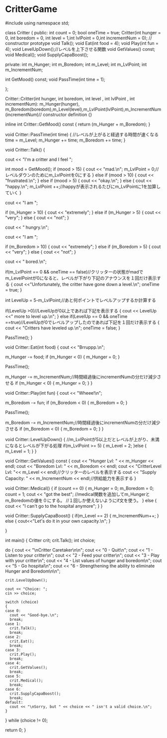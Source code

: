 # CritterGame

#include <iostream>
using namespace std;

class Critter {
public:
  int count = 0;
  bool oneTime = true;
  Critter(int hunger = 0, int boredom = 0, int level = 1,int lvlPoint = 0,int incrementNum = 0); // constructor prototype
  void Talk();
  void Eat(int food = 4);
  void Play(int fun = 4);
  void LevelUpDown();//レベルを上下させる関数
  void GetValues() const;
  void Medical();
  void SupplyCapaBoost();


private:
  int m_Hunger;
  int m_Boredom;
  int m_Level;
  int m_LvlPoint;
  int m_IncrementNum;

  int GetMood() const;
  void PassTime(int time = 1);

};

Critter::Critter(int hunger, int boredom, int level , int lvlPoint , int incrementNum): m_Hunger(hunger), m_Boredom(boredom),m_Level(level),m_LvlPoint(lvlPoint),m_IncrementNum(incrementNum)// constructor definition
{}

inline int Critter::GetMood() const 
{ 
  return (m_Hunger + m_Boredom); 
}

void Critter::PassTime(int time)
{
  //レベルが上がると経過する時間が速くなる
  time = m_Level;
  m_Hunger += time;
  m_Boredom += time;
}

void Critter::Talk() {
  
  cout << "I'm a critter and I feel ";

  int mood = GetMood();
  if (mood > 15)
  {
    cout << "mad.\n";
    m_LvlPoint = 0;//レベルダウンのためにm_LvlPointを0にする
  }
  else if (mood > 10)
  {
    cout << "frustrated.\n";
  }
  else if (mood > 5) 
  {
    cout << "okay.\n";
  }
  else 
  {
    cout << "happy.\n";
    m_LvlPoint ++;//happyが表示されるたびにm_LvlPointに1を加算していく
  }

  cout << "I am ";

  if (m_Hunger > 10)
  {
    cout << "extremely";
  }
  else if (m_Hunger > 5) 
  {
    cout << "very";
  }
  else 
  {
    cout << "not";
  }

  cout << " hungry.\n";

  cout << "I am ";

  if (m_Boredom > 10) 
  {
    cout << "extremely";
  } 
  else if (m_Boredom > 5) 
  {
    cout << "very";
  } else {
    cout << "not";
  }
  
  cout << " bored.\n";

  if(m_LvlPoint == 0 && oneTime == false)//クリッターの状態がmadでm_LevelPointが0になると、レベルが下がり下記のアナウンスを１回だけ表示する
  {
    cout <<"Unfortunately, the critter have gone down a level.\n";
    oneTime = true;
  }

  int LevelUp = 5-m_LvlPoint;//あと何ポイントでレベルアップするか計算する
  
  if(LevelUp >0)//LevelUpが0以上であれば下記を表示する
  {
    cout << LevelUp <<" more to level up.\n";
  }
  else if(LevelUp == 0 && oneTime ==true)//LevelUpが0でレベルアップしたのであれば下記を１回だけ表示する
  {
    cout << "Critters have leveled up.\n";
    oneTime = false;
  }
  

  PassTime();
}

void Critter::Eat(int food) 
{
  cout << "Brruppp.\n";
  
  m_Hunger -= food;
  if (m_Hunger < 0) 
  {
    m_Hunger = 0;
  }

  PassTime();

  m_Hunger -= m_IncrementNum;//時間経過後にincrementNumの分だけ減少させる
  if (m_Hunger < 0) 
  {
    m_Hunger = 0;
  }
}

void Critter::Play(int fun) 
{
  cout << "Wheee!\n";

  m_Boredom -= fun;
  if (m_Boredom < 0) 
  {
    m_Boredom = 0;
  }

  PassTime();

  m_Boredom -= m_IncrementNum;//時間経過後にincrementNumの分だけ減少させる
  if (m_Boredom < 0) 
  {
    m_Boredom = 0;
  }
}

void Critter::LevelUpDown()
{
  //m_LvlPointが5以上だとレベルが上がり、未満になるとレベルが下がる処理
  if(m_LvlPoint >= 5)
  {
    m_Level = 2;
  }else
  {
    m_Level = 1;
  }
}

void Critter::GetValues() const 
{
  cout << "Hunger Lvl: " << m_Hunger << endl;
  cout << "Boredom Lvl: " << m_Boredom << endl;
  cout << "CritterLevel Lvl: "<< m_Level << endl;//クリッターのレベルを表示する
  cout << "Supply Capacity: " << m_IncrementNum << endl;//供給能力を表示する
}

void Critter::Medical() 
{ 
  if (count == 0) 
  { 
    m_Hunger = 0; 
    m_Boredom = 0; 
    count = 1; 
    cout << "got the best";
    //medical関数を追加してm_Hungerとm_Boredomの値を０にする。
    //１回しか使えないようにif文を使う。
   }
   else 
   { 
     cout << "I can't go to the hospital anymore"; 
   } 
}

void Critter::SupplyCapaBoost()
{
  if(m_Level == 2)
  {
    m_IncrementNum++;
  }
  else
  {
    cout<<"Let's do it in your own capacity.\n";
  }
  
}


int main() {
  Critter crit;
  crit.Talk();
  int choice;
  
  do 
  {
    cout << "\nCritter Caretaker\n\n";
    cout << "0 - Quit\n";
    cout << "1 - Listen to your critter\n";
    cout << "2 - Feed your critter\n";
    cout << "3 - Play with your critter\n";
    cout << "4 - List values of hunger and boredom\n";
    cout << "5 - Go hospital\n";
    cout << "6 - <help tool> Strengthening the ability to eliminate Hunger and Boredom\n\n";

    crit.LevelUpDown();
    
    cout << "Choice: ";
    cin >> choice;

    switch (choice)
    {
    case 0:
      cout << "Good-bye.\n";
      break;
    case 1:
      crit.Talk();
      break;
    case 2:
      crit.Eat();
      break;
    case 3:
      crit.Play();
      break;
    case 4:
      crit.GetValues();
      break;
    case 5:
      crit.Medical();
      break;
    case 6:
      crit.SupplyCapaBoost();
      break;
    default:
      cout << "\nSorry, but " << choice << " isn't a valid choice.\n";
    }
    
  } while (choice != 0);

  return 0;
}